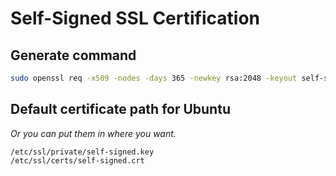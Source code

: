 # Self-Signed SSL Certification

## Generate command

```sh
sudo openssl req -x509 -nodes -days 365 -newkey rsa:2048 -keyout self-signed.key -out self-signed.crt
```

## Default certificate path for Ubuntu

_Or you can put them in where you want._

```
/etc/ssl/private/self-signed.key
/etc/ssl/certs/self-signed.crt
```
